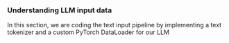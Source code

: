 ### Understanding LLM input data

In this section, we are coding the text input pipeline by implementing a text tokenizer and a custom PyTorch DataLoader for our LLM
